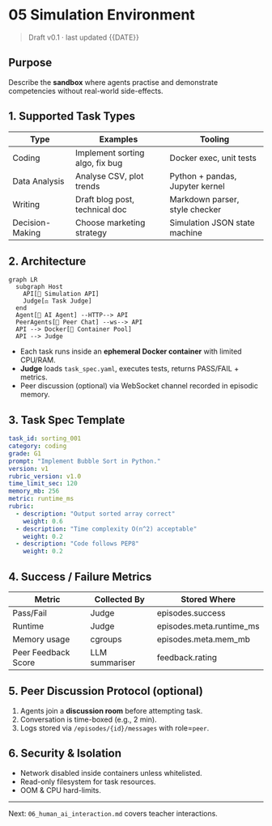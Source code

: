 # 05 Simulation Environment

> Draft v0.1 · last updated {{DATE}}

## Purpose
Describe the **sandbox** where agents practise and demonstrate competencies without real-world side-effects.

## 1. Supported Task Types
| Type | Examples | Tooling |
|------|----------|---------|
| Coding | Implement sorting algo, fix bug | Docker exec, unit tests |
| Data Analysis | Analyse CSV, plot trends | Python + pandas, Jupyter kernel |
| Writing | Draft blog post, technical doc | Markdown parser, style checker |
| Decision-Making | Choose marketing strategy | Simulation JSON state machine |

## 2. Architecture
```mermaid
graph LR
  subgraph Host
    API[🔌 Simulation API]
    Judge[⚖️ Task Judge]
  end
  Agent[🤖 AI Agent] --HTTP--> API
  PeerAgents[🤝 Peer Chat] --ws--> API
  API --> Docker[🐳 Container Pool]
  API --> Judge
```

* Each task runs inside an **ephemeral Docker container** with limited CPU/RAM.
* **Judge** loads `task_spec.yaml`, executes tests, returns PASS/FAIL + metrics.
* Peer discussion (optional) via WebSocket channel recorded in episodic memory.

## 3. Task Spec Template
```yaml
task_id: sorting_001
category: coding
grade: G1
prompt: "Implement Bubble Sort in Python."
version: v1
rubric_version: v1.0
time_limit_sec: 120
memory_mb: 256
metric: runtime_ms
rubric:
  - description: "Output sorted array correct"
    weight: 0.6
  - description: "Time complexity O(n^2) acceptable"
    weight: 0.2
  - description: "Code follows PEP8"
    weight: 0.2
```

## 4. Success / Failure Metrics
| Metric | Collected By | Stored Where |
|--------|--------------|--------------|
| Pass/Fail | Judge | episodes.success |
| Runtime | Judge | episodes.meta.runtime_ms |
| Memory usage | cgroups | episodes.meta.mem_mb |
| Peer Feedback Score | LLM summariser | feedback.rating |

## 5. Peer Discussion Protocol (optional)
1. Agents join a **discussion room** before attempting task.  
2. Conversation is time-boxed (e.g., 2 min).  
3. Logs stored via `/episodes/{id}/messages` with role=`peer`.

## 6. Security & Isolation
* Network disabled inside containers unless whitelisted.  
* Read-only filesystem for task resources.  
* OOM & CPU hard-limits.

---
Next: `06_human_ai_interaction.md` covers teacher interactions. 